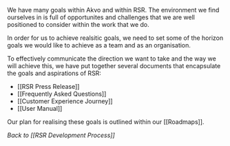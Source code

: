 We have many goals within Akvo and within RSR. The environment we find ourselves in is full of opportunites and challenges that we are well positioned to consider within the work that we do.

In order for us to achieve realsitic goals, we need to set some of the horizon goals we would like to achieve as a team and as an organisation.

To effectively communicate the direction we want to take and the way we will achieve this, we have put together several documents that encapsulate the goals and aspirations of RSR:

- [[RSR Press Release]]
- [[Frequently Asked Questions]]
- [[Customer Experience Journey]]
- [[User Manual]]

Our plan for realising these goals is outlined within our [[Roadmaps]].

_Back to [[RSR Development Process]]_